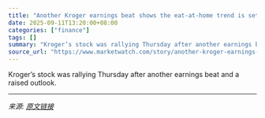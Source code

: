 ```yaml
---
title: "Another Kroger earnings beat shows the eat-at-home trend is set to continue"
date: 2025-09-11T13:20:00+08:00
categories: ["finance"]
tags: []
summary: "Kroger’s stock was rallying Thursday after another earnings beat and a raised outlook."
source_url: "https://www.marketwatch.com/story/another-kroger-earnings-beat-shows-the-eat-at-home-trend-is-set-to-continue-21ad6f39?mod=mw_rss_topstories"
---
```


Kroger’s stock was rallying Thursday after another earnings beat and a raised outlook.

---

*来源: [原文链接](https://www.marketwatch.com/story/another-kroger-earnings-beat-shows-the-eat-at-home-trend-is-set-to-continue-21ad6f39?mod=mw_rss_topstories)*
